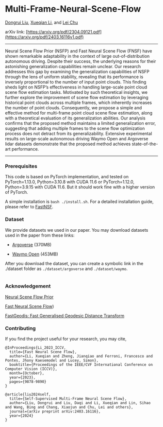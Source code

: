 # Multi-Frame-Neural-Scene-Flow

[Dongrui Liu](https://shenqildr.github.io/), [Xueqian Li](https://lilac-lee.github.io/), and [Lei Chu](https://wides.usc.edu/#people)

arXiv link: [https://arxiv.org/pdf/2304.09121.pdf](https://arxiv.org/pdf/2403.16116v1.pdf)

---

Neural Scene Flow Prior (NSFP) and Fast Neural Scene Flow (FNSF) have shown remarkable adaptability in the context of large out-of-distribution autonomous driving. Despite their success, the underlying reasons for their astonishing generalization capabilities remain unclear. Our research addresses this gap by examining the generalization capabilities of NSFP through the lens of uniform stability, revealing that its performance is inversely proportional to the number of input point clouds. This finding sheds light on NSFP’s effectiveness in handling large-scale point cloud scene flow estimation tasks. Motivated by such theoretical insights, we further explore the improvement of scene flow estimation by leveraging historical point clouds across multiple frames, which inherently increases the number of point clouds. Consequently, we propose a simple and effective method for multi-frame point cloud scene flow estimation, along with a theoretical evaluation of its generalization abilities. Our analysis confirms that the proposed method maintains a limited generalization error, suggesting that adding multiple frames to the scene flow optimization process does not detract from its generalizability. Extensive experimental results on large-scale autonomous driving Waymo Open and Argoverse lidar datasets demonstrate that the proposed method achieves state-of-the-art performance.

---

### Prerequisites
This code is based on PyTorch implementation, and tested on PyTorch=1.13.0, Python=3.10.8 with CUDA 11.6 or PyTorch=1.12.0, Python=3.9.15 with CUDA 11.6. 
But it should work fine with a higher version of PyTorch.

A simple installation is ```bash ./install.sh```. For a detailed installation guide, please refer to [FastNSF](https://github.com/Lilac-Lee/FastNSF).


### Dataset
We provide datasets we used in our paper.
You may download datasets used in the paper from these links:

- [Argoverse](https://drive.google.com/file/d/1qyTaLz1_CTF3IB1gr3XpIiIDh6klQOA4/view?usp=sharing) (370MB)

- [Waymo Open](https://drive.google.com/file/d/1urONegaI6pS47bUv-Kw0nl0oGFzGfIl2/view?usp=sharing) (453MB)

After you download the dataset, you can create a symbolic link in the ./dataset folder as ```./dataset/argoverse``` and ```./dataset/waymo```.
<br></br>

### Acknowledgement
[Neural Scene Flow Prior](https://github.com/Lilac-Lee/Neural_Scene_Flow_Prior)

[Fast Neural Scene Flow](https://github.com/Lilac-Lee/FastNSF))

[FastGeodis: Fast Generalised Geodesic Distance Transform](https://github.com/masadcv/FastGeodis)

### Contributing
If you find the project useful for your research, you may cite,
```
@InProceedings{Li_2023_ICCV,
  title={Fast Neural Scene Flow},
  author={Li, Xueqian and Zheng, Jianqiao and Ferroni, Francesco and Pontes, Jhony Kaesemodel and Lucey, Simon},
  booktitle={Proceedings of the IEEE/CVF International Conference on Computer Vision (ICCV)},
  month={October},
  year={2023},
  pages={9878-9890}
}

@article{liu2024self,
  title={Self-Supervised Multi-Frame Neural Scene Flow},
  author={Liu, Dongrui and Liu, Daqi and Li, Xueqian and Lin, Sihao and Wang, Bing and Chang, Xiaojun and Chu, Lei and others},
  journal={arXiv preprint arXiv:2403.16116},
  year={2024}
}
```

